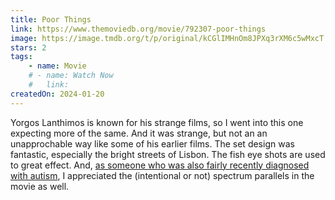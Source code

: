```yaml
---
title: Poor Things
link: https://www.themoviedb.org/movie/792307-poor-things
image: https://image.tmdb.org/t/p/original/kCGlIMHnOm8JPXq3rXM6c5wMxcT.jpg
stars: 2
tags:
    - name: Movie
    # - name: Watch Now
    #   link:
createdOn: 2024-01-20
---
```


Yorgos Lanthimos is known for his strange films, so I went into this one expecting more of the same. And it was strange, but not an an unapprochable way like some of his earlier films. The set design was fantastic, especially the bright streets of Lisbon. The fish eye shots are used to great effect. And, [as someone who was also fairly recently diagnosed with autism](https://letterboxd.com/demiadejuyigbe/film/poor-things-2023/), I appreciated the (intentional or not) spectrum parallels in the movie as well.
